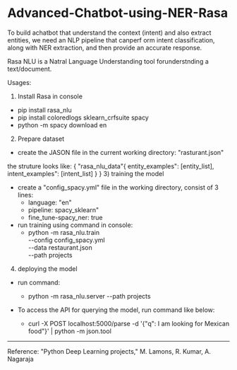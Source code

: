 # Advanced-Chatbot-using-NER-Rasa


To build achatbot that understand the context (intent) and also extract entities, 
we need an NLP pipeline that canperf orm intent classification, along with NER extraction,
and then provide an accurate response.

Rasa NLU is a Natral Language Understanding tool forunderstnding a text/document. 

Usages: 
 1) Install Rasa in console
  * pip install rasa_nlu
  * pip install coloredlogs sklearn_crfsuite spacy
  * python -m spacy download en
 2) Prepare dataset
   * create the JASON file in the current working directory:
   "rasturant.json"
 
 the struture looks like:
 {
  "rasa_nlu_data"{
   entity_examples": [entity_list],
   intent_examples": [intent_list]
   }
 }
3) training the model
   * create a "config_spacy.yml" file in the working directory, consist of 3 lines:
      * language: "en"
      * pipeline: spacy_sklearn"
      * fine_tune-spacy_ner: true
  * run training using command in console:
     * python -m rasa_nlu.train \
   --config config_spacy.yml \
   --data restaurant.json \
   --path projects

4) deploying the model 
  * run command:
      * python -m rasa_nlu.server --path projects
   
  * To access the API for querying the model, run command like below:
      * curl -X POST localhost:5000/parse -d '{"q": I am looking for Mexican food"}' | python -m json.tool

---
Reference: "Python Deep Learning projects," M. Lamons, R. Kumar, A. Nagaraja 

   
